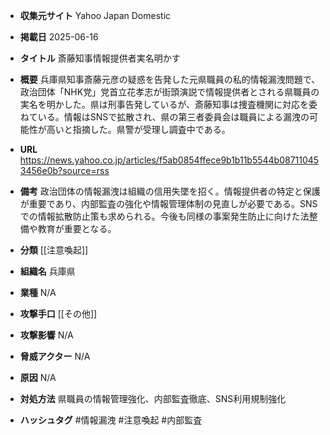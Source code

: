 - **収集元サイト**
Yahoo Japan Domestic

- **掲載日**
2025-06-16

- **タイトル**
斎藤知事情報提供者実名明かす

- **概要**
兵庫県知事斎藤元彦の疑惑を告発した元県職員の私的情報漏洩問題で、政治団体「NHK党」党首立花孝志が街頭演説で情報提供者とされる県職員の実名を明かした。県は刑事告発しているが、斎藤知事は捜査機関に対応を委ねている。情報はSNSで拡散され、県の第三者委員会は職員による漏洩の可能性が高いと指摘した。県警が受理し調査中である。

- **URL**
https://news.yahoo.co.jp/articles/f5ab0854ffece9b1b11b5544b087110453456e0b?source=rss

- **備考**
政治団体の情報漏洩は組織の信用失墜を招く。情報提供者の特定と保護が重要であり、内部監査の強化や情報管理体制の見直しが必要である。SNSでの情報拡散防止策も求められる。今後も同様の事案発生防止に向けた法整備や教育が重要となる。

- **分類**
[[注意喚起]]

- **組織名**
兵庫県

- **業種**
N/A

- **攻撃手口**
[[その他]]

- **攻撃影響**
N/A

- **脅威アクター**
N/A

- **原因**
N/A

- **対処方法**
県職員の情報管理強化、内部監査徹底、SNS利用規制強化

- **ハッシュタグ**
#情報漏洩 #注意喚起 #内部監査

